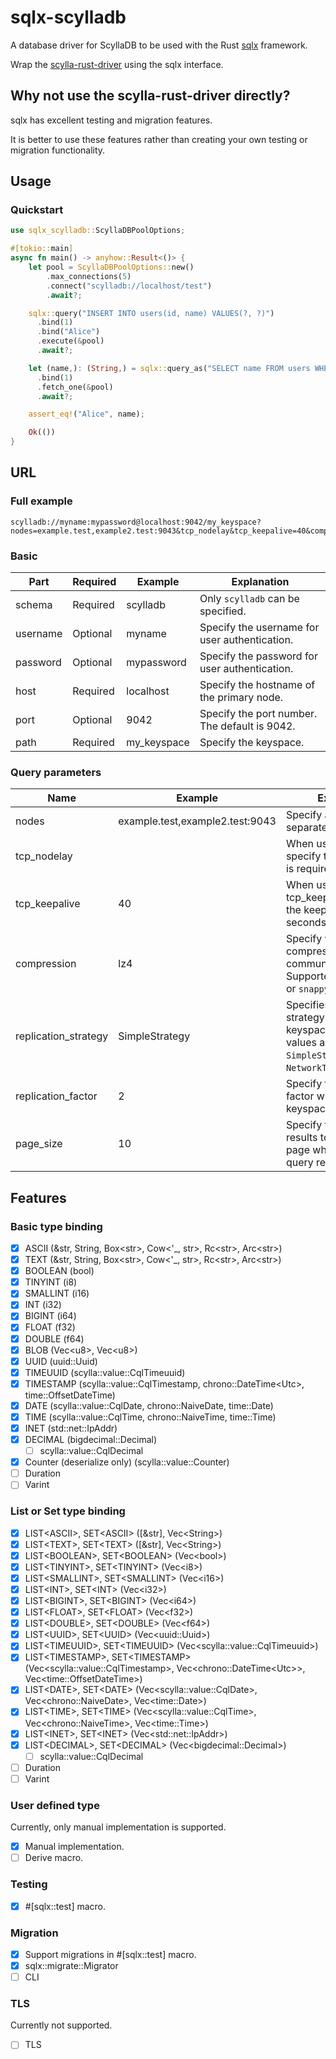 # sqlx-scylladb

A database driver for ScyllaDB to be used with the Rust [sqlx](https://github.com/launchbadge/sqlx) framework.

Wrap the [scylla-rust-driver](https://github.com/scylladb/scylla-rust-driver) using the sqlx interface.

## Why not use the scylla-rust-driver directly?

sqlx has excellent testing and migration features.

It is better to use these features rather than creating your own testing or migration functionality.

## Usage

### Quickstart

```rust
use sqlx_scylladb::ScyllaDBPoolOptions;

#[tokio::main]
async fn main() -> anyhow::Result<()> {
    let pool = ScyllaDBPoolOptions::new()
        .max_connections(5)
        .connect("scylladb://localhost/test")
        .await?;

    sqlx::query("INSERT INTO users(id, name) VALUES(?, ?)")
      .bind(1)
      .bind("Alice")
      .execute(&pool)
      .await?;

    let (name,): (String,) = sqlx::query_as("SELECT name FROM users WHERE id = ?")
      .bind(1)
      .fetch_one(&pool)
      .await?;

    assert_eq!("Alice", name);

    Ok(())
}
```

## URL

### Full example

```url
scylladb://myname:mypassword@localhost:9042/my_keyspace?nodes=example.test,example2.test:9043&tcp_nodelay&tcp_keepalive=40&compression=lz4&replication_strategy=SimpleStrategy&replication_factor=2&page_size=10
```

### Basic

| Part     | Required | Example     | Explanation                                   |
|----------|----------|-------------|-----------------------------------------------|
| schema   | Required | scylladb    | Only `scylladb` can be specified.             |
| username | Optional | myname      | Specify the username for user authentication. |
| password | Optional | mypassword  | Specify the password for user authentication. |
| host     | Required | localhost   | Specify the hostname of the primary node.     |
| port     | Optional | 9042        | Specify the port number. The default is 9042. |
| path     | Required | my_keyspace | Specify the keyspace.                         |

### Query parameters

| Name                 | Example                         | Explanation                                                                                                                      |
|----------------------|---------------------------------|----------------------------------------------------------------------------------------------------------------------------------|
| nodes                | example.test,example2.test:9043 | Specify additional nodes separated by commas.                                                                                    |
| tcp_nodelay          |                                 | When using tcp_nodelay, specify the key. No value is required.                                                                   |
| tcp_keepalive        | 40                              | When using tcp_keepalive, specify the keepalive interval in seconds.                                                             |
| compression          | lz4                             | Specify when compressing communication data. Supported values are `lz4` or `snappy`.                                             |
| replication_strategy | SimpleStrategy                  | Specifies the replication strategy when creating a keyspace. Supported values are `SimpleStrategy` or `NetworkTopologyStrategy`. |
| replication_factor   | 2                               | Specify the replication factor when creating a keyspace.                                                                         |
| page_size            | 10                              | Specify the number of results to retrieve per page when receiving query results.                                                 |

## Features

### Basic type binding

- [x] ASCII (&str, String, Box\<str>, Cow\<'_, str>, Rc\<str>, Arc\<str>)
- [x] TEXT (&str, String, Box\<str>, Cow\<'_, str>, Rc\<str>, Arc\<str>)
- [x] BOOLEAN (bool)
- [x] TINYINT (i8)
- [x] SMALLINT (i16)
- [x] INT (i32)
- [x] BIGINT (i64)
- [x] FLOAT (f32)
- [x] DOUBLE (f64)
- [x] BLOB (Vec\<u8>, Vec\<u8>)
- [x] UUID (uuid::Uuid)
- [x] TIMEUUID (scylla::value::CqlTimeuuid)
- [x] TIMESTAMP (scylla::value::CqlTimestamp, chrono::DateTime\<Utc>, time::OffsetDateTime)
- [x] DATE (scylla::value::CqlDate, chrono::NaiveDate, time::Date)
- [x] TIME (scylla::value::CqlTime, chrono::NaiveTime, time::Time)
- [x] INET (std::net::IpAddr)
- [x] DECIMAL (bigdecimal::Decimal)
  - [ ] scylla::value::CqlDecimal
- [x] Counter (deserialize only) (scylla::value::Counter)
- [ ] Duration
- [ ] Varint

### List or Set type binding

- [x] LIST\<ASCII>, SET\<ASCII> ([&str], Vec\<String>)
- [x] LIST\<TEXT>, SET\<TEXT> ([&str], Vec\<String>)
- [x] LIST\<BOOLEAN>, SET\<BOOLEAN> (Vec\<bool>)
- [x] LIST\<TINYINT>, SET\<TINYINT> (Vec\<i8>)
- [x] LIST\<SMALLINT>, SET\<SMALLINT> (Vec\<i16>)
- [x] LIST\<INT>, SET\<INT> (Vec\<i32>)
- [x] LIST\<BIGINT>, SET\<BIGINT> (Vec\<i64>)
- [x] LIST\<FLOAT>, SET\<FLOAT> (Vec\<f32>)
- [x] LIST\<DOUBLE>, SET\<DOUBLE> (Vec\<f64>)
- [x] LIST\<UUID>, SET\<UUID> (Vec\<uuid::Uuid>)
- [x] LIST\<TIMEUUID>, SET\<TIMEUUID> (Vec\<scylla::value::CqlTimeuuid>)
- [x] LIST\<TIMESTAMP>, SET\<TIMESTAMP> (Vec\<scylla::value::CqlTimestamp>, Vec\<chrono::DateTime\<Utc>>, Vec\<time::OffsetDateTime>)
- [x] LIST\<DATE>, SET\<DATE> (Vec\<scylla::value::CqlDate>, Vec\<chrono::NaiveDate>, Vec\<time::Date>)
- [x] LIST\<TIME>, SET\<TIME> (Vec\<scylla::value::CqlTime>, Vec\<chrono::NaiveTime>, Vec\<time::Time>)
- [x] LIST\<INET>, SET\<INET> (Vec\<std::net::IpAddr>)
- [x] LIST\<DECIMAL>, SET\<DECIMAL> (Vec\<bigdecimal::Decimal>)
  - [ ] scylla::value::CqlDecimal
- [ ] Duration
- [ ] Varint

### User defined type

Currently, only manual implementation is supported.

- [x] Manual implementation.
- [ ] Derive macro.

### Testing

- [x] #[sqlx::test] macro.

### Migration

- [x] Support migrations in #[sqlx::test] macro.
- [x] sqlx::migrate::Migrator
- [ ] CLI

### TLS

Currently not supported.

- [ ] TLS
